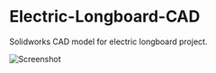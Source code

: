 # Electric-Longboard-CAD
Solidworks CAD model for electric longboard project.

![Screenshot](https://user-images.githubusercontent.com/14359191/29767779-9812bb46-8b98-11e7-975f-818928caa118.JPG)
